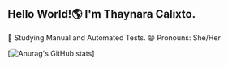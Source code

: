 ## Hello World!🌎 I'm Thaynara Calixto.
🌱 Studying Manual and Automated Tests.
😄 Pronouns: She/Her

[![Anurag's GitHub stats](https://github-readme-stats.vercel.app/api?username=thaynaracalixto)]

